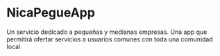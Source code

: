 # NicaPegueApp
Un servicio dedicado a pequeñas y medianas empresas. Una app que permitirá ofertar servicios a usuarios comunes con toda una comunidad local

